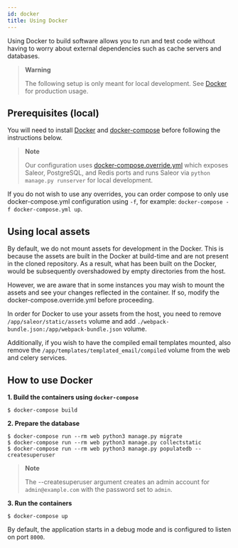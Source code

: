 ```yaml
---
id: docker
title: Using Docker
---
```


Using Docker to build software allows you to run and test code without having to worry about external dependencies such as cache servers and databases.

> **Warning**
>
> The following setup is only meant for local development. See [Docker](deployment/docker.md) for production usage.


## Prerequisites (local)

You will need to install [Docker](https://docs.docker.com/install/) and [docker-compose](https://docs.docker.com/compose/install/) before following the instructions below.

> **Note**
>
> Our configuration uses [docker-compose.override.yml](https://docs.docker.com/compose/extends/#understanding-multiple-compose-files) which exposes Saleor, PostgreSQL, and Redis ports and runs Saleor via `python manage.py runserver` for local development. 

If you do not wish to use any overrides, you can order compose to only use docker-compose.yml configuration using `-f`, for example: `docker-compose -f docker-compose.yml up`.


## Using local assets

By default, we do not mount assets for development in the Docker. This is because the assets are built in the Docker at build-time and are not present in the cloned repository. As a result, what has been built on the Docker, would be subsequently overshadowed by empty directories from the host.

However, we are aware that in some instances you may wish to mount the assets and see your changes reflected in the container. If so, modify the docker-compose.override.yml before proceeding.

In order for Docker to use your assets from the host, you need to remove `/app/saleor/static/assets` volume and add `./webpack-bundle.json:/app/webpack-bundle.json` volume.

Additionally, if you wish to have the compiled email templates mounted, also remove the `/app/templates/templated_email/compiled` volume from the web and celery services.


## How to use Docker

 **1. Build the containers using `docker-compose`**

```console
$ docker-compose build
```

**2. Prepare the database**

```console
$ docker-compose run --rm web python3 manage.py migrate
$ docker-compose run --rm web python3 manage.py collectstatic
$ docker-compose run --rm web python3 manage.py populatedb --createsuperuser
```

>**Note**
> 
>The --createsuperuser argument creates an admin account for `admin@example.com` with the password set to `admin`.

**3. Run the containers**

```console
$ docker-compose up
```

By default, the application starts in a debug mode and is configured to listen on port `8000`.